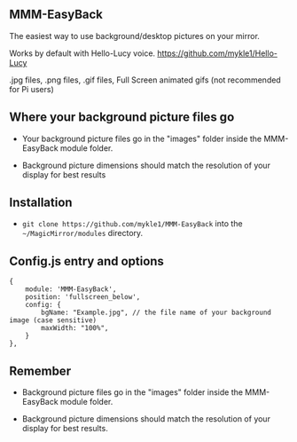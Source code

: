 ## MMM-EasyBack

The easiest way to use background/desktop pictures on your mirror.

Works by default with Hello-Lucy voice. https://github.com/mykle1/Hello-Lucy

.jpg files, .png files, .gif files, Full Screen animated gifs (not recommended for Pi users)

## Where your background picture files go

* Your background picture files go in the "images" folder inside the MMM-EasyBack module folder.

* Background picture dimensions should match the resolution of your display for best results

## Installation

* `git clone https://github.com/mykle1/MMM-EasyBack` into the `~/MagicMirror/modules` directory.

## Config.js entry and options

    {
        module: 'MMM-EasyBack',
		position: 'fullscreen_below',
		config: {
			bgName: "Example.jpg", // the file name of your background image (case sensitive)
			maxWidth: "100%",
		}
	},
	
## Remember

* Background picture files go in the "images" folder inside the MMM-EasyBack module folder.

* Background picture dimensions should match the resolution of your display for best results.
